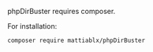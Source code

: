 phpDirBuster requires composer.

For installation:

<code>composer require mattiablx/phpDirBuster</code>
